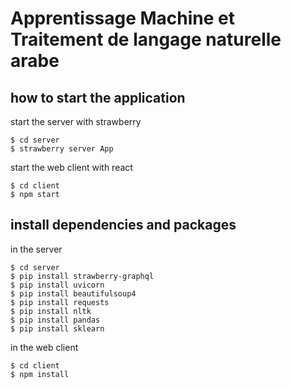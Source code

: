 # Apprentissage Machine et Traitement de langage naturelle arabe  
## how to start the application  
start the server with strawberry 
```
$ cd server
$ strawberry server App
```
start the web client with react

```
$ cd client
$ npm start
```

## install dependencies and packages  
in the server 
```
$ cd server
$ pip install strawberry-graphql  
$ pip install uvicorn  
$ pip install beautifulsoup4  
$ pip install requests  
$ pip install nltk
$ pip install pandas  
$ pip install sklearn  
```

in the web client  
```
$ cd client
$ npm install
```
